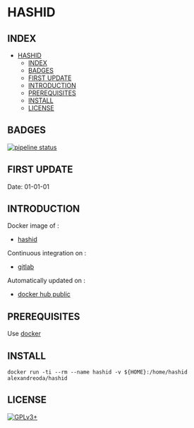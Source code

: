 # HASHID

## INDEX

- [HASHID](#hashid)
  - [INDEX](#index)
  - [BADGES](#badges)
  - [FIRST UPDATE](#first-update)
  - [INTRODUCTION](#introduction)
  - [PREREQUISITES](#prerequisites)
  - [INSTALL](#install)
  - [LICENSE](#license)

## BADGES

[![pipeline status](https://gitlab.com/oda-alexandre/hashid/badges/master/pipeline.svg)](https://gitlab.com/oda-alexandre/hashid/commits/master)

## FIRST UPDATE

Date: 01-01-01

## INTRODUCTION

Docker image of :

- [hashid](https://tools.kali.org/password-attacks/hash-identifier)

Continuous integration on :

- [gitlab](https://gitlab.com/oda-alexandre/hashid/pipelines)

Automatically updated on :

- [docker hub public](https://hub.docker.com/r/alexandreoda/hashid)

## PREREQUISITES

Use [docker](https://www.docker.com)

## INSTALL

```docker run -ti --rm --name hashid -v ${HOME}:/home/hashid alexandreoda/hashid```

## LICENSE

[![GPLv3+](http://gplv3.fsf.org/gplv3-127x51.png)](https://gitlab.com/oda-alexandre/hashid/blob/master/LICENSE)
